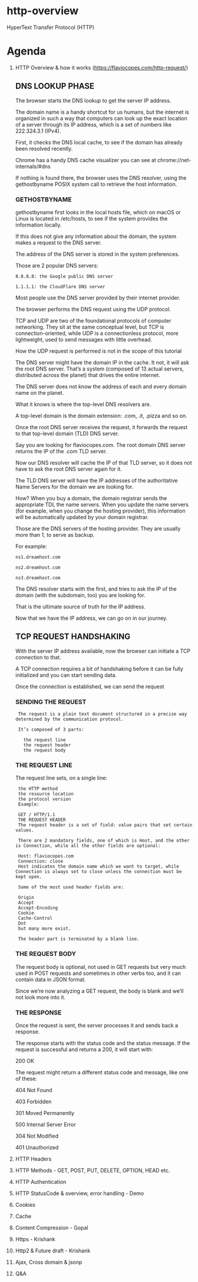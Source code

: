 # http-overview
HyperText Transfer Protocol (HTTP)



# Agenda

  1. HTTP Overview & how it works (https://flaviocopes.com/http-request/)
  
     ## DNS LOOKUP PHASE
      The browser starts the DNS lookup to get the server IP address.

      The domain name is a handy shortcut for us humans, but the internet is organized in such a way that computers can look up the exact location of a server through its IP address, which is a set of numbers like 222.324.3.1 (IPv4).

      First, it checks the DNS local cache, to see if the domain has already been resolved recently.

      Chrome has a handy DNS cache visualizer you can see at chrome://net-internals/#dns

      If nothing is found there, the browser uses the DNS resolver, using the gethostbyname POSIX system call to retrieve the host information.

      ### GETHOSTBYNAME
      
      gethostbyname first looks in the local hosts file, which on macOS or Linux is located in /etc/hosts, to see if the system provides the information locally.

      If this does not give any information about the domain, the system makes a request to the DNS server.

      The address of the DNS server is stored in the system preferences.

      Those are 2 popular DNS servers:

      `8.8.8.8: the Google public DNS server`
      
      `1.1.1.1: the CloudFlare DNS server`
      
      Most people use the DNS server provided by their internet provider.

      The browser performs the DNS request using the UDP protocol.

      TCP and UDP are two of the foundational protocols of computer networking. They sit at the same conceptual level, but TCP is connection-oriented, while UDP is a connectionless protocol, more lightweight, used to send messages with little overhead.

      How the UDP request is performed is not in the scope of this tutorial

      The DNS server might have the domain IP in the cache. It not, it will ask the root DNS server. That’s a system (composed of 13 actual servers, distributed across the planet) that drives the entire internet.

      The DNS server does not know the address of each and every domain name on the planet.

      What it knows is where the top-level DNS resolvers are.

      A top-level domain is the domain extension: .com, .it, .pizza and so on.

      Once the root DNS server receives the request, it forwards the request to that top-level domain (TLD) DNS server.

      Say you are looking for flaviocopes.com. The root domain DNS server returns the IP of the .com TLD server.

      Now our DNS resolver will cache the IP of that TLD server, so it does not have to ask the root DNS server again for it.

      The TLD DNS server will have the IP addresses of the authoritative Name Servers for the domain we are looking for.

      How? When you buy a domain, the domain registrar sends the appropriate TDL the name servers. When you update the name servers (for example, when you change the hosting provider), this information will be automatically updated by your domain registrar.

      Those are the DNS servers of the hosting provider. They are usually more than 1, to serve as backup.

      For example:


      ``ns1.dreamhost.com``
      
      ``ns2.dreamhost.com``
      
      ``ns3.dreamhost.com``
      
      The DNS resolver starts with the first, and tries to ask the IP of the domain (with the subdomain, too) you are looking for.

      That is the ultimate source of truth for the IP address.

      Now that we have the IP address, we can go on in our journey.
      
      ## TCP REQUEST HANDSHAKING
        With the server IP address available, now the browser can initiate a TCP connection to that.

        A TCP connection requires a bit of handshaking before it can be fully initialized and you can start sending data.

        Once the connection is established, we can send the request

        ### SENDING THE REQUEST
          The request is a plain text document structured in a precise way determined by the communication protocol.

          It’s composed of 3 parts:

            the request line
            the request header
            the request body
          
        ### THE REQUEST LINE
        The request line sets, on a single line:

          the HTTP method
          the resource location
          the protocol version
          Example:

          GET / HTTP/1.1
          THE REQUEST HEADER
          The request header is a set of field: value pairs that set certain values.

          There are 2 mandatory fields, one of which is Host, and the other is Connection, while all the other fields are optional:

          Host: flaviocopes.com
          Connection: close
          Host indicates the domain name which we want to target, while Connection is always set to close unless the connection must be kept open.

          Some of the most used header fields are:

          Origin
          Accept
          Accept-Encoding
          Cookie
          Cache-Control
          Dnt
          but many more exist.

          The header part is terminated by a blank line.

        ### THE REQUEST BODY
        The request body is optional, not used in GET requests but very much used in POST requests and sometimes in other verbs too, and it can contain data in JSON format.

        Since we’re now analyzing a GET request, the body is blank and we’ll not look more into it.

        ### THE RESPONSE
        Once the request is sent, the server processes it and sends back a response.

        The response starts with the status code and the status message. If the request is successful and returns a 200, it will start with:

        200 OK
        
        The request might return a different status code and message, like one of these:

        404 Not Found
        
        403 Forbidden
        
        301 Moved Permanently
        
        500 Internal Server Error
        
        304 Not Modified
        
        401 Unauthorized

      
      
  2. HTTP Headers
  3. HTTP Methods - GET, POST, PUT, DELETE, OPTION, HEAD etc.
  4. HTTP Authentication
  5. HTTP StatusCode & overview, error handling - Demo
  6. Cookies
  7. Cache
  8. Content Compression - Gopal
  9. Https - Krishank
  10. Http2 & Future draft - Krishank
  11. Ajax, Cross domain & jsonp
  12. Q&A
